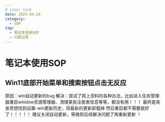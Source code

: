 ```yaml
---
# icon: lock
date: 2023-05-24
category:
  - SOP
tag:
  - 笔记本使用SOP
  - 问题记录
---
```


# 笔记本使用SOP

## Win11底部开始菜单和搜索按钮点击无反应  
原因：win自动更新的bug
解决：尝试了网上资料的各种办法，比如进入任务管理器重启window资源管理器、清理某些注册表信息等等，都没有用！！！
 最终是突发奇想找到设置-win更新历史，将最新的更新卸载掉 然后重启都不需要就好了！！！！！  建议关闭自动更新，等微软后续解决问题了再重新更新  ！


